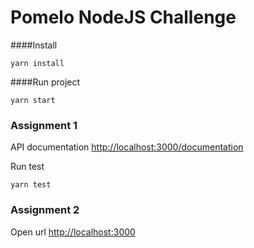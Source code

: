 # Pomelo NodeJS Challenge

####Install
```console
yarn install
```
####Run project
```console
yarn start
```

### Assignment 1
API documentation [http://localhost:3000/documentation](http://localhost:3000/documentation)

Run test
```console
yarn test
```

### Assignment 2
Open url [http://localhost:3000](http://localhost:3000)